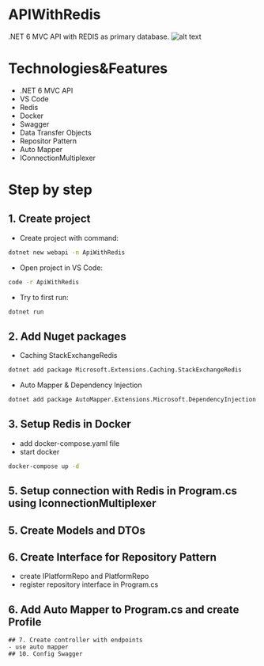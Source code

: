 # APIWithRedis
.NET 6 MVC API with REDIS as primary database.
![alt text](https://i.imgur.com/ah7y5OG.png)

# Technologies&Features
- .NET 6 MVC API
- VS Code
- Redis
- Docker
- Swagger
- Data Transfer Objects
- Repositor Pattern
- Auto Mapper
- IConnectionMultiplexer

# Step by step
## 1. Create project
- Create project with command:
```bash
dotnet new webapi -n ApiWithRedis
```
- Open project in VS Code:
```bash
code -r ApiWithRedis
```
- Try to first run:
```bash
dotnet run
```
## 2. Add Nuget packages
- Caching StackExchangeRedis
```bash
dotnet add package Microsoft.Extensions.Caching.StackExchangeRedis 
```
- Auto Mapper & Dependency Injection
```bash
dotnet add package AutoMapper.Extensions.Microsoft.DependencyInjection
```
## 3. Setup Redis in Docker
- add docker-compose.yaml file
- start docker
```bash
docker-compose up -d
```
## 5. Setup connection with Redis in Program.cs using IconnectionMultiplexer
## 5. Create Models and DTOs
## 6. Create Interface for Repository Pattern 
- create IPlatformRepo and PlatformRepo
- register repository interface in Program.cs
## 6. Add Auto Mapper to Program.cs and create Profile

```
## 7. Create controller with endpoints
- use auto mapper
## 10. Config Swagger
